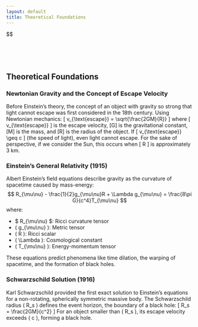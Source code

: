 ```yaml
---
layout: default
title: Theoretical Foundations
---
```

$$

<br>

<br>

<br>

## Theoretical Foundations
### Newtonian Gravity and the Concept of Escape Velocity
Before Einstein’s theory, the concept of an object with gravity so strong that light cannot escape was first considered in the 18th century. Using Newtonian mechanics:
\[
v_{\text{escape}} = \sqrt{\frac{2GM}{R}}
\]
where \[ v_{\text{escape}} \] is the escape velocity, \[G\] is the gravitational constant, \[M\] is the mass, and \[R\] is the radius of the object. If \[ v_{\text{escape}} \geq c \] (the speed of light), even light cannot escape. For the sake of perspective, if we consider the Sun, this occurs when \[ R \] is approximately 3 km.

### Einstein’s General Relativity (1915)
Albert Einstein’s field equations describe gravity as the curvature of spacetime caused by mass-energy:
$$
R_{\mu\nu} - \frac{1}{2}g_{\mu\nu}R + \Lambda g_{\mu\nu} = \frac{8\pi G}{c^4}T_{\mu\nu}
$$
where:
- $ R_{\mu\nu} $: Ricci curvature tensor
- \( g_{\mu\nu} \): Metric tensor
- \( R \): Ricci scalar
- \( \Lambda \): Cosmological constant
- \( T_{\mu\nu} \): Energy-momentum tensor

These equations predict phenomena like time dilation, the warping of spacetime, and the formation of black holes.

### Schwarzschild Solution (1916)
Karl Schwarzschild provided the first exact solution to Einstein’s equations for a non-rotating, spherically symmetric massive body. The Schwarzschild radius \( R_s \) defines the event horizon, the boundary of a black hole:
\[
R_s = \frac{2GM}{c^2}
\]
For an object smaller than \( R_s \), its escape velocity exceeds \( c \), forming a black hole.
